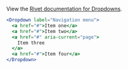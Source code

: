 View the [Rivet documentation for Dropdowns](https://rivet.iu.edu/components/dropdown/).

```jsx
<Dropdown label="Navigation menu">
  <a href="#">Item one</a>
  <a href="#">Item two</a>
  <a href="#" aria-current="page">
    Item three
  </a>
  <a href="#">Item four</a>
</Dropdown>
```
